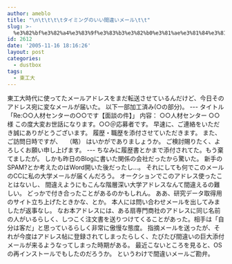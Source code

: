 ```yaml
---
author: ameblo
title: "\n\t\t\t\tタイミングのいい間違いメール\t\t"
slug: >-
  %e3%82%bf%e3%82%a4%e3%83%9f%e3%83%b3%e3%82%b0%e3%81%ae%e3%81%84%e3%81%84%e9%96%93%e9%81%95%e3%81%84%e3%83%a1%e3%83%bc%e3%83%ab
id: 2612
date: '2005-11-16 18:16:26'
layout: post
categories:
  - dustbox
tags:
  - 東工大
---
```


東工大時代に使ってたメールアドレスをまだ転送させているんだけど、今日そのアドレス宛に変なメールが届いた。 以下一部加工済み(○の部分)。 --- タイトル「Re:○○人材センターの○○です【面談の件】」 内容： ○○人材センター ○○　様 この度大変お世話になります。○○＠応募者です。 早速に、ご連絡をいただき誠にありがとうございます。 履歴・職歴を添付させていただきます。 また、ご訪問日時ですが、 　（略） はいかがでありましょうか。 ご検討賜りたく、よろしくお願い申し上げます。 --- ちなみに履歴書とかまで添付されてた。もう棄てましたが。 しかも昨日のBlogに書いた関係の会社だったから驚いた。 新手のSPAM?とか考えたのはWord開いた後だったし…。 それにしても何でこのメールのCCに私の大学メールが届くんだろう。 オークションでこのアドレス使ったことはないし、 間違えようにもこんな階層深い大学アドレスなんて間違えるの難しい。 どっかで付き合ったことがあるのかもしれん。 ああ、研究データ取得用のサイト立ち上げたときかな、とか。 本人には問い合わせメールを出してみましたが返事なし。 なお本アドレスには、ある扇専門商社のアドレスに同じ名前の人がいるらしく、しつこく注文書を送りつけてくることがあった。相手は「自分は客だ」と思っているらしく非常に傲慢な態度。 指摘メールを送ったが、それが今度はアドレス帖に登録されてしまったらしく、たびたび間違いの巨大添付メールが来るようなってしまった時期がある。 最近こないところを見ると、OSの再インストールでもしたのだろうか。 というわけで間違いメールご勘弁。